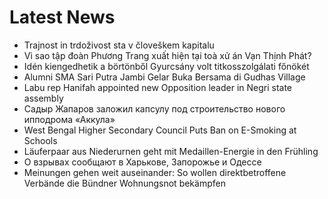 # Latest News
-  Trajnost in trdoživost sta v človeškem kapitalu
-  Vì sao tập đoàn Phương Trang xuất hiện tại toà xử án Vạn Thịnh Phát?
-  Idén kiengedhetik a börtönből Gyurcsány volt titkosszolgálati főnökét
-  Alumni SMA Sari Putra Jambi Gelar Buka Bersama di Gudhas Village
-  Labu rep Hanifah appointed new Opposition leader in Negri state assembly
-  Садыр Жапаров заложил капсулу под строительство нового ипподрома «Аккула»
-  West Bengal Higher Secondary Council Puts Ban on E-Smoking at Schools
-  Läuferpaar aus Niederurnen geht mit Medaillen-Energie in den Frühling
-  О взрывах сообщают в Харькове, Запорожье и Одессе
-  Meinungen gehen weit auseinander: So wollen direktbetroffene Verbände die Bündner Wohnungsnot bekämpfen
